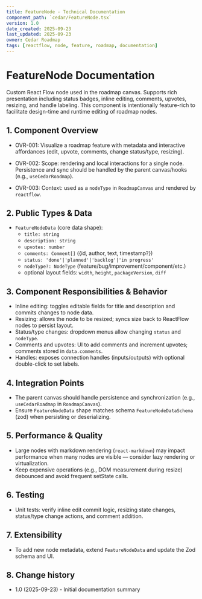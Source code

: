 ```yaml
---
title: FeatureNode - Technical Documentation
component_path: `cedar/FeatureNode.tsx`
version: 1.0
date_created: 2025-09-23
last_updated: 2025-09-23
owner: Cedar Roadmap
tags: [reactflow, node, feature, roadmap, documentation]
---
```


# FeatureNode Documentation

Custom React Flow node used in the roadmap canvas. Supports rich presentation including status badges, inline editing, comments, upvotes, resizing, and handle labeling. This component is intentionally feature-rich to facilitate design-time and runtime editing of roadmap nodes.

## 1. Component Overview

- OVR-001: Visualize a roadmap feature with metadata and interactive affordances (edit, upvote, comments, change status/type, resizing).

- OVR-002: Scope: rendering and local interactions for a single node. Persistence and sync should be handled by the parent canvas/hooks (e.g., `useCedarRoadmap`).

- OVR-003: Context: used as a `nodeType` in `RoadmapCanvas` and rendered by `reactflow`.

## 2. Public Types & Data

- `FeatureNodeData` (core data shape):
  - `title: string`
  - `description: string`
  - `upvotes: number`
  - `comments: Comment[]` ({id, author, text, timestamp?})
  - `status: 'done'|'planned'|'backlog'|'in progress'`
  - `nodeType?: NodeType` (feature/bug/improvement/component/etc.)
  - optional layout fields: `width`, `height`, `packageVersion`, `diff`

## 3. Component Responsibilities & Behavior

- Inline editing: toggles editable fields for title and description and commits changes to node data.
- Resizing: allows the node to be resized; syncs size back to ReactFlow nodes to persist layout.
- Status/type changes: dropdown menus allow changing `status` and `nodeType`.
- Comments and upvotes: UI to add comments and increment upvotes; comments stored in `data.comments`.
- Handles: exposes connection handles (inputs/outputs) with optional double-click to set labels.

## 4. Integration Points

- The parent canvas should handle persistence and synchronization (e.g., `useCedarRoadmap` in `RoadmapCanvas`).
- Ensure `FeatureNodeData` shape matches schema `FeatureNodeDataSchema` (zod) when persisting or deserializing.

## 5. Performance & Quality

- Large nodes with markdown rendering (`react-markdown`) may impact performance when many nodes are visible — consider lazy rendering or virtualization.
- Keep expensive operations (e.g., DOM measurement during resize) debounced and avoid frequent setState calls.

## 6. Testing

- Unit tests: verify inline edit commit logic, resizing state changes, status/type change actions, and comment addition.

## 7. Extensibility

- To add new node metadata, extend `FeatureNodeData` and update the Zod schema and UI.

## 8. Change history

- 1.0 (2025-09-23) - Initial documentation summary
